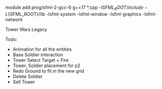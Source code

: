 module add prog/sfml-2-gcc-6
g++17 *.cpp -I${SFML_ROOT}/include -L${SFML_ROOT}/lib -lsfml-system -lsfml-window -lsfml-graphics -lsfml-network

Tower Wars Legacy



 Todo: 
-	Animation for all the entities
-	Base Soldier interaction
-	Tower Select Target + Fire
-	Tower, Soldier placement for p2
-	Redo Ground to fit in the new grid 
-	Delete Soldier
-	Sell Tower
	
